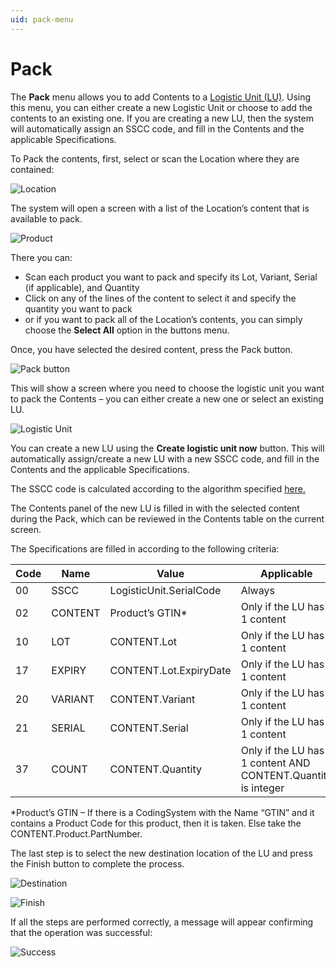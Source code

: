 ```yaml
---
uid: pack-menu
---
```


# Pack 
The **Pack** menu allows you to add Contents to a [Logistic Unit (LU)](xref:LU).
Using this menu, you can either create a new Logistic Unit or choose to add the contents to an existing one. If you are creating a new LU, then the system will automatically assign an SSCC code, and fill in the Contents and the applicable Specifications.

To Pack the contents, first, select or scan the Location where they are contained:

![Location](pictures/pack-location.png)

The system will open a screen with a list of the Location’s content that is available to pack.

![Product](pictures/pack-product.png)

There you can:
* Scan each product you want to pack and specify its Lot, Variant, Serial (if applicable), and Quantity
* Click on any of the lines of the content to select it and specify the quantity you want to pack
* or if you want to pack all of the Location’s contents, you can simply choose the **Select All** option in the buttons menu.

Once, you have selected the desired content, press the Pack button.

![Pack button](pictures/pack-button.png)

This will show a screen where you need to choose the logistic unit you want to pack the Contents – you can either create a new one or select an existing LU.

![Logistic Unit](pictures/pack-lu.png)

You can create a new LU using the **Create logistic unit now** button. 
This will automatically assign/create a new LU with a new SSCC code, and fill in the Contents and the applicable Specifications.

The SSCC code is calculated according to the algorithm specified [here.](https://docs.erp.net/tech/modules/logistics/wms/logistic-units/index.html#serial-shipping-container-code-sscc)

The Contents panel of the new LU is filled in with the selected content during the Pack, which can be reviewed in the Contents table on the current screen.

The Specifications are filled in according to the following criteria:

| Code | Name | Value | Applicable |
| ------ | ------ | ------ | ---------- |
| 00 | SSCC | LogisticUnit.SerialCode | Always |
| 02 | CONTENT | Product’s GTIN* | Only if the LU has 1 content |
| 10 | LOT | CONTENT.Lot | Only if the LU has 1 content |
| 17 | EXPIRY | CONTENT.Lot.ExpiryDate | Only if the LU has 1 content |
| 20 | VARIANT | CONTENT.Variant | Only if the LU has 1 content |
| 21 | SERIAL | CONTENT.Serial | Only if the LU has 1 content |
| 37 | COUNT | CONTENT.Quantity| Only if the LU has 1 content AND CONTENT.Quantity is integer|

\*Product’s GTIN – If there is a CodingSystem with the Name “GTIN” and it contains a Product Code for this product, then it is taken. Else take the CONTENT.Product.PartNumber.

The last step is to select the new destination location of the LU and press the Finish button to complete the process.

![Destination](pictures/pack-destination.png) 

![Finish](pictures/move-finish.png) 

If all the steps are performed correctly, a message will appear confirming that the operation was successful:

![Success](pictures/move-successful.png)
